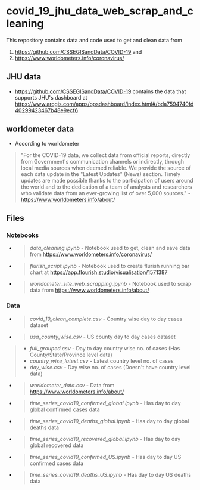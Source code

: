 # covid_19_jhu_data_web_scrap_and_cleaning
This repository contains data and code used to get and clean data from 
1. https://github.com/CSSEGISandData/COVID-19 and 
2. https://www.worldometers.info/coronavirus/

## JHU data
* https://github.com/CSSEGISandData/COVID-19 contains the data that supports JHU's dashboard at https://www.arcgis.com/apps/opsdashboard/index.html#/bda7594740fd40299423467b48e9ecf6

## worldometer data
* According to worldometer 
> "For the COVID-19 data, we collect data from official reports, directly from Government's communication channels or indirectly, through local media sources when deemed reliable. We provide the source of each data update in the "Latest Updates" (News) section. Timely updates are made possible thanks to the participation of users around the world and to the dedication of a team of analysts and researchers who validate data from an ever-growing list of over 5,000 sources." - https://www.worldometers.info/about/

## Files

### Notebooks
* > *data_cleaning.ipynb* - Notebook used to get, clean and save data from https://www.worldometers.info/coronavirus/
* > *flurish_script.ipynb* - Notebook used to create flurish running bar chart at https://app.flourish.studio/visualisation/1571387
* > *worldometer_site_web_scrapping.ipynb* - Notebook used to scrap data from https://www.worldometers.info/about/

### Data    
* > *covid_19_clean_complete.csv* - Country wise day to day cases dataset  
* > *usa_county_wise.csv* - US county day to day cases dataset  

> * *full_grouped.csv* - Day to day country wise no. of cases (Has County/State/Province level data)  
> * *country_wise_latest.csv* - Latest country level no. of cases  
> * *day_wise.csv* - Day wise no. of cases (Doesn't have country level data)  
  
* > *worldometer_data.csv* - Data from https://www.worldometers.info/about/
   
* > *time_series_covid19_confirmed_global.ipynb* - Has day to day global confirmed cases data  
* > *time_series_covid19_deaths_global.ipynb* - Has day to day global deaths data  
* > *time_series_covid19_recovered_global.ipynb* - Has day to day global recovered data  
    
* > *time_series_covid19_confirmed_US.ipynb* - Has day to day US confirmed cases data  
* > *time_series_covid19_deaths_US.ipynb* - Has day to day US deaths data  
